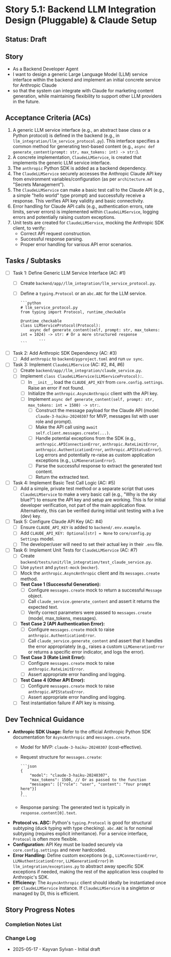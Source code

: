 # Story 5.1: Backend LLM Integration Design (Pluggable) & Claude Setup

## Status: Draft

## Story

- As a Backend Developer Agent
- I want to design a generic Large Language Model (LLM) service interface within the backend and implement an initial concrete service for Anthropic Claude
- so that the system can integrate with Claude for marketing content generation, while maintaining flexibility to support other LLM providers in the future.

## Acceptance Criteria (ACs)

1. A generic LLM service interface (e.g., an abstract base class or a Python protocol) is defined in the backend (e.g., in `llm_integration/llm_service_protocol.py`). This interface specifies a common method for generating text-based content (e.g., `async def generate_content(prompt: str, max_tokens: int) -> str:`).
2. A concrete implementation, `ClaudeLLMService`, is created that implements the generic LLM service interface.
3. The `anthropic` Python SDK is added as a backend dependency.
4. The `ClaudeLLMService` securely accesses the Anthropic Claude API key from environment variables/configuration (as per `architecture.md` "Secrets Management").
5. The `ClaudeLLMService` can make a basic test call to the Claude API (e.g., a simple "hello world" type prompt) and successfully receive a response. This verifies API key validity and basic connectivity.
6. Error handling for Claude API calls (e.g., authentication errors, rate limits, server errors) is implemented within `ClaudeLLMService`, logging errors and potentially raising custom exceptions.
7. Unit tests are created for `ClaudeLLMService`, mocking the Anthropic SDK client, to verify:
    - Correct API request construction.
    - Successful response parsing.
    - Proper error handling for various API error scenarios.

## Tasks / Subtasks

- [ ] Task 1: Define Generic LLM Service Interface (AC: #1)
  - [ ] Create `backend/app//llm_integration/llm_service_protocol.py`.
  - [ ] Define a `typing.Protocol` or an `abc.ABC` for the LLM service.

        ```python
        # llm_service_protocol.py
        from typing import Protocol, runtime_checkable

        @runtime_checkable
        class LLMServiceProtocol(Protocol):
            async def generate_content(self, prompt: str, max_tokens: int = 1024) -> str: # Or a more structured response
                ...
        ```

- [ ] Task 2: Add Anthropic SDK Dependency (AC: #3)
  - [ ] Add `anthropic` to `backend/pyproject.toml` and run `uv sync`.
- [ ] Task 3: Implement `ClaudeLLMService` (AC: #2, #4, #6)
  - [ ] Create `backend/app//llm_integration/claude_service.py`.
  - [ ] Implement `class ClaudeLLMService(LLMServiceProtocol):`.
    - [ ] In `__init__`, load the `CLAUDE_API_KEY` from `core.config.settings`. Raise an error if not found.
    - [ ] Initialize the `anthropic.AsyncAnthropic` client with the API key.
    - [ ] Implement `async def generate_content(self, prompt: str, max_tokens: int = 1500) -> str:`.
      - [ ] Construct the message payload for the Claude API (model: `claude-3-haiku-20240307` for MVP, messages list with user role and prompt).
      - [ ] Make the API call using `await self.client.messages.create(...)`.
      - [ ] Handle potential exceptions from the SDK (e.g., `anthropic.APIConnectionError`, `anthropic.RateLimitError`, `anthropic.AuthenticationError`, `anthropic.APIStatusError`). Log errors and potentially re-raise as custom application exceptions (e.g., `LLMGenerationError`).
      - [ ] Parse the successful response to extract the generated text content.
      - [ ] Return the extracted text.
- [ ] Task 4: Implement Basic Test Call Logic (AC: #5)
  - [ ] Add a simple, private test method or a separate script that uses `ClaudeLLMService` to make a very basic call (e.g., "Why is the sky blue?") to ensure the API key and setup are working. This is for initial developer verification, not part of the main application flow. Alternatively, this can be verified during initial unit testing with a live (dev) key.
- [ ] Task 5: Configure Claude API Key (AC: #4)
  - [ ] Ensure `CLAUDE_API_KEY` is added to `backend/.env.example`.
  - [ ] Add `CLAUDE_API_KEY: Optional[str] = None` to `core/config.py Settings` model.
  - [ ] The developer/user will need to set their actual key in their `.env` file.
- [ ] Task 6: Implement Unit Tests for `ClaudeLLMService` (AC: #7)
  - [ ] Create `backend/tests/unit/llm_integration/test_claude_service.py`.
  - [ ] Use `pytest` and `pytest-mock` (`mocker`).
  - [ ] Mock the `anthropic.AsyncAnthropic` client and its `messages.create` method.
  - [ ] **Test Case 1 (Successful Generation):**
    - [ ] Configure `messages.create` mock to return a successful `Message` object.
    - [ ] Call `claude_service.generate_content` and assert it returns the expected text.
    - [ ] Verify correct parameters were passed to `messages.create` (model, max_tokens, messages).
  - [ ] **Test Case 2 (API Authentication Error):**
    - [ ] Configure `messages.create` mock to raise `anthropic.AuthenticationError`.
    - [ ] Call `claude_service.generate_content` and assert that it handles the error appropriately (e.g., raises a custom `LLMGenerationError` or returns a specific error indicator, and logs the error).
  - [ ] **Test Case 3 (Rate Limit Error):**
    - [ ] Configure `messages.create` mock to raise `anthropic.RateLimitError`.
    - [ ] Assert appropriate error handling and logging.
  - [ ] **Test Case 4 (Other API Error):**
    - [ ] Configure `messages.create` mock to raise `anthropic.APIStatusError`.
    - [ ] Assert appropriate error handling and logging.
  - [ ] Test instantiation failure if API key is missing.

## Dev Technical Guidance

- **Anthropic SDK Usage:** Refer to the official Anthropic Python SDK documentation for `AsyncAnthropic` and `messages.create`.
  - Model for MVP: `claude-3-haiku-20240307` (cost-effective).
  - Request structure for `messages.create`:

        ```json
        {
            "model": "claude-3-haiku-20240307",
            "max_tokens": 1500, // Or as passed to the function
            "messages": [{"role": "user", "content": "Your prompt here"}]
        }
        ```

  - Response parsing: The generated text is typically in `response.content[0].text`.
- **Protocol vs. ABC:** Python's `typing.Protocol` is good for structural subtyping (duck typing with type checking). `abc.ABC` is for nominal subtyping (requires explicit inheritance). For a service interface, `Protocol` is often more flexible.
- **Configuration:** API Key must be loaded securely via `core.config.settings` and never hardcoded.
- **Error Handling:** Define custom exceptions (e.g., `LLMConnectionError`, `LLMAuthenticationError`, `LLMGenerationError`) in `llm_integration/exceptions.py` to abstract away specific SDK exceptions if needed, making the rest of the application less coupled to Anthropic's SDK.
- **Efficiency:** The `AsyncAnthropic` client should ideally be instantiated once per `ClaudeLLMService` instance. If `ClaudeLLMService` is a singleton or managed by DI, this is efficient.

## Story Progress Notes

### Completion Notes List

### Change Log

- 2025-05-17 - Kayvan Sylvan - Initial draft
